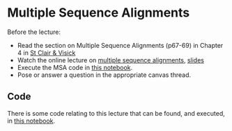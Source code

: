# Multiple Sequence Alignments

Before the lecture:

* Read the section on Multiple Sequence Alignments (p67-69) in Chapter 4 in [St Clair & Visick](https://karbokhandeln.se/kemi/exploring-bioinformatics-a-project-based/)
* Watch the online lecture on [multiple sequence alignments](https://www.youtube.com/watch?v=mzRT9udYvY8), [slides](slides/Multiple_Sequence_Alignments.pdf)
* Execute the MSA code in [this notebook](code/msa.ipynb).
* Pose or answer a question in the appropriate canvas thread.

## Code

There is some code relating to this lecture that can be found, and executed, in [this notebook](code/msa.ipynb).
